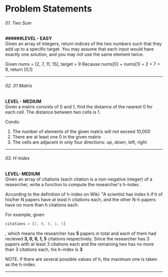 # Problem Statements


###### 01. Two Sum 
**######LEVEL - EASY**<br />
Given an array of integers, return indices of the two numbers such that they add up to a specific target. 
You may assume that each input would have exactly one solution, and you may not use the same element twice. 

Given nums = [2, 7, 11, 15], target = 9
Because nums[0] + nums[1] = 2 + 7 = 9,
return [0,1]

<hr />


###### 02. 01 Matrix
**LEVEL - MEDIUM**<br />
Given a matrix consists of 0 and 1, find the distance of the nearest 0 for each cell. 
The distance between two cells is 1. 

Conds: 
1. The number of elements of the given matrix will not exceed 10,000
2. There are at least one 0 in the given matrix 
3. The cells are adjacent in only four directions: up, down, left, right

<hr />

###### 03. H-Index
**LEVEL- MEDIUM**<br />
Given an array of citations (each citation is a non-negative integer) of a researcher, write a function to compute the researcher's h-index.

According to the definition of h-index on Wiki: "A scientist has index h if h of his/her N papers have at least h citations each, and the other N-h papers have no more than h citations each. 

For example, given 
```javascript
citations = [3, 0, 6, 1, 5]
```
, which means the researcher has **5** papers in total and each of them had recieved **3, 0, 6, 1, 5** citations respectively. Since the researcher has 3 papers with at least 3 citations each and the remaining two has no more than 3 citations each, his h-index is **3**

NOTE: if there are several possible values of h, the maximum one is taken as the h-index.

<hr />
